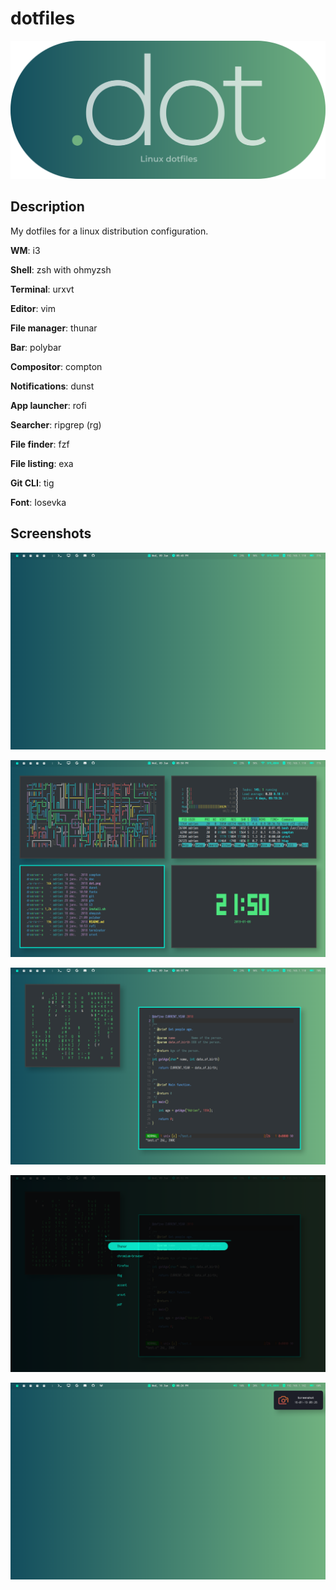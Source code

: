 # dotfiles

![.dot](dot.png)

## Description

My dotfiles for a linux distribution configuration.

**WM**: i3

**Shell**: zsh with ohmyzsh

**Terminal**: urxvt

**Editor**: vim

**File manager**: thunar

**Bar**: polybar

**Compositor**: compton

**Notifications**: dunst

**App launcher**: rofi

**Searcher**: ripgrep (rg)

**File finder**: fzf

**File listing**: exa

**Git CLI**: tig

**Font**: Iosevka

## Screenshots

![clean](screenshots/clean.png)

![dirty](screenshots/dirty.png)

![floating](screenshots/floating.png)

![rofi](screenshots/rofi.png)

![notifications](screenshots/notifications.png)
